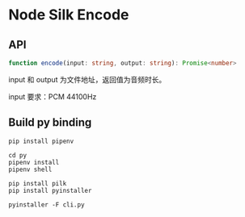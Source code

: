 # Node Silk Encode

## API
```ts
function encode(input: string, output: string): Promise<number>
```

input 和 output 为文件地址，返回值为音频时长。

input 要求：PCM 44100Hz

## Build py binding
```
pip install pipenv

cd py
pipenv install
pipenv shell

pip install pilk
pip install pyinstaller

pyinstaller -F cli.py
```
